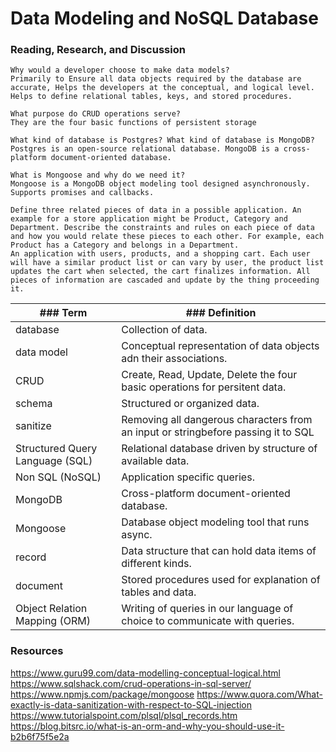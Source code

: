 # Data Modeling and NoSQL Database

### Reading, Research, and Discussion
    Why would a developer choose to make data models?
    Primarily to Ensure all data objects required by the database are accurate, Helps the developers at the conceptual, and logical level. Helps to define relational tables, keys, and stored procedures.
    
    What purpose do CRUD operations serve?
    They are the four basic functions of persistent storage
    
    What kind of database is Postgres? What kind of database is MongoDB?
    Postgres is an open-source relational database. MongoDB is a cross-platform document-oriented database.
    
    What is Mongoose and why do we need it?
    Mongoose is a MongoDB object modeling tool designed asynchronously. Supports promises and callbacks.
    
    Define three related pieces of data in a possible application. An example for a store application might be Product, Category and Department. Describe the constraints and rules on each piece of data and how you would relate these pieces to each other. For example, each Product has a Category and belongs in a Department.
    An application with users, products, and a shopping cart. Each user will have a similar product list or can vary by user, the product list updates the cart when selected, the cart finalizes information. All pieces of information are cascaded and update by the thing proceeding it.
    

|### Term                               |### Definition                                                                             |
| ------------------------------------- | ----------------------------------------------------------------------------------------- |
|database                               |Collection of data.                                                                        |
|data model                             |Conceptual representation of data objects adn their associations.                          |
|CRUD                                   |Create, Read, Update, Delete the four basic operations for persitent data.                 |
|schema                                 |Structured or organized data.                                                              |
|sanitize                               |Removing all dangerous characters from an input or stringbefore passing it to SQL          |
|Structured Query Language (SQL)        |Relational database driven by structure of available data.                                 |
|Non SQL (NoSQL)                        |Application specific queries.                                                              |
|MongoDB                                |Cross-platform document-oriented database.                                                 |
|Mongoose                               |Database object modeling tool that runs async.                                             |
|record                                 |Data structure that can hold data items of different kinds.                                |
|document                               |Stored procedures used for explanation of tables and data.                                 |
|Object Relation Mapping (ORM)          |Writing of queries in our language of choice to communicate with queries.                  |

### Resources
https://www.guru99.com/data-modelling-conceptual-logical.html
https://www.sqlshack.com/crud-operations-in-sql-server/
https://www.npmjs.com/package/mongoose
https://www.quora.com/What-exactly-is-data-sanitization-with-respect-to-SQL-injection
https://www.tutorialspoint.com/plsql/plsql_records.htm
https://blog.bitsrc.io/what-is-an-orm-and-why-you-should-use-it-b2b6f75f5e2a

